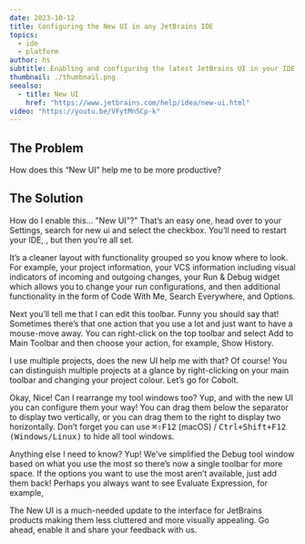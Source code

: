```yaml
---
date: 2023-10-12
title: Configuring the New UI in any JetBrains IDE
topics:
  - ide
  - platform
author: hs
subtitle: Enabling and configuring the latest JetBrains UI in your IDE.
thumbnail: ./thumbnail.png
seealso:
  - title: New UI
    href: "https://www.jetbrains.com/help/idea/new-ui.html"
video: "https://youtu.be/VFytMnSCp-k"
---
```


## The Problem

How does this “New UI” help me to be more productive?

## The Solution

How do I enable this... "New UI"?" That’s an easy one, head over to your Settings, search for new ui and select the checkbox. You’ll need to restart your IDE, <production filler content>, but then you’re all set.

It’s a cleaner layout with functionality grouped so you know where to look. For example, your project information, your VCS information including visual indicators of incoming and outgoing changes, your Run & Debug widget which allows you to change your run configurations, and then additional functionality in the form of Code With Me, Search Everywhere, and Options.

Next you’ll tell me that I can edit this toolbar. Funny you should say that! Sometimes there’s that one action that you use a lot and just want to have a mouse-move away. You can right-click on the top toolbar and select Add to Main Toolbar and then choose your action, for example, Show History.

I use multiple projects, does the new UI help me with that? Of course! You can distinguish multiple projects at a glance by right-clicking on your main toolbar and changing your project colour. Let’s go for Cobolt.

Okay, Nice! Can I rearrange my tool windows too? Yup, and with the new UI you can configure them your way! You can drag them below the separator to display two vertically, or you can drag them to the right to display two horizontally. Don’t forget you can use <kbd>⌘⇧F12</kbd> (macOS) / <kbd>Ctrl+Shift+F12 (Windows/Linux)</kbd> to hide all tool windows.

Anything else I need to know? Yup! We’ve simplified the Debug tool window based on what you use the most so there’s now a single toolbar for more space. If the options you want to use the most aren’t available, just add them back! Perhaps you always want to see Evaluate Expression, for example,

The New UI is a much-needed update to the interface for JetBrains products making them less cluttered and more visually appealing. Go ahead, enable it and share your feedback with us.
